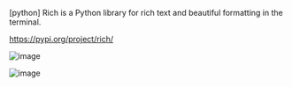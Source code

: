 
[python] Rich is a Python library for rich text and beautiful formatting in the terminal.

https://pypi.org/project/rich/


![image](https://github.com/user-attachments/assets/ee388580-77e9-47a7-ad6f-2bca3d6bad44)


![image](https://github.com/user-attachments/assets/d3f5d6d4-24f5-4de2-ac92-989c95141718)
